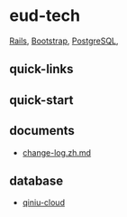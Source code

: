 # eud-tech 

[Rails](https://rubyonrails.org),
[Bootstrap](https://getbootstrap.com),
[PostgreSQL](https://www.postgresql.org),

## quick-links

## quick-start

## documents

- [change-log.zh.md](./documents/change-log.zh.md)

## database

- [qiniu-cloud](https://www.qiniu.com/prices/kodo)

